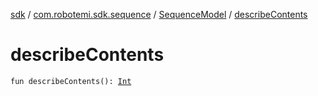 [sdk](../../index.md) / [com.robotemi.sdk.sequence](../index.md) / [SequenceModel](index.md) / [describeContents](./describe-contents.md)

# describeContents

`fun describeContents(): `[`Int`](https://kotlinlang.org/api/latest/jvm/stdlib/kotlin/-int/index.html)